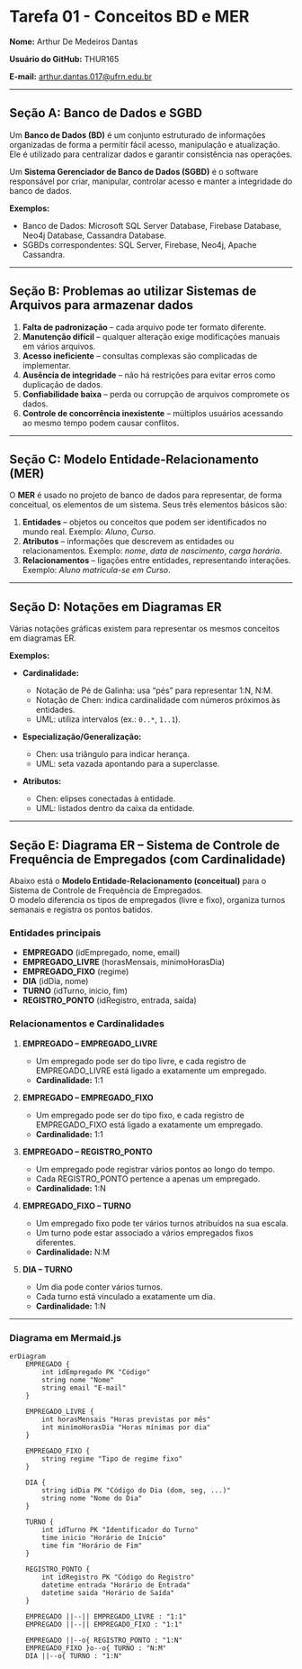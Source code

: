 # Tarefa 01 - Conceitos BD e MER

**Nome:** Arthur De Medeiros Dantas  

**Usuário do GitHub:** THUR165  

**E-mail:** arthur.dantas.017@ufrn.edu.br  

---

## Seção A: Banco de Dados e SGBD

Um **Banco de Dados (BD)** é um conjunto estruturado de informações organizadas de forma a permitir fácil acesso, manipulação e atualização. Ele é utilizado para centralizar dados e garantir consistência nas operações.  

Um **Sistema Gerenciador de Banco de Dados (SGBD)** é o software responsável por criar, manipular, controlar acesso e manter a integridade do banco de dados.  

**Exemplos:**  
- Banco de Dados: Microsoft SQL Server Database, Firebase Database, Neo4j Database, Cassandra Database.  
- SGBDs correspondentes: SQL Server, Firebase, Neo4j, Apache Cassandra.  

---

## Seção B: Problemas ao utilizar Sistemas de Arquivos para armazenar dados  

1. **Falta de padronização** – cada arquivo pode ter formato diferente.  
2. **Manutenção difícil** – qualquer alteração exige modificações manuais em vários arquivos.  
3. **Acesso ineficiente** – consultas complexas são complicadas de implementar.  
4. **Ausência de integridade** – não há restrições para evitar erros como duplicação de dados.  
5. **Confiabilidade baixa** – perda ou corrupção de arquivos compromete os dados.  
6. **Controle de concorrência inexistente** – múltiplos usuários acessando ao mesmo tempo podem causar conflitos.  

---

## Seção C: Modelo Entidade-Relacionamento (MER)  

O **MER** é usado no projeto de banco de dados para representar, de forma conceitual, os elementos de um sistema. Seus três elementos básicos são:  

1. **Entidades** – objetos ou conceitos que podem ser identificados no mundo real. Exemplo: *Aluno*, *Curso*.  
2. **Atributos** – informações que descrevem as entidades ou relacionamentos. Exemplo: *nome*, *data de nascimento*, *carga horária*.  
3. **Relacionamentos** – ligações entre entidades, representando interações. Exemplo: *Aluno matricula-se em Curso*.  

---

## Seção D: Notações em Diagramas ER  

Várias notações gráficas existem para representar os mesmos conceitos em diagramas ER.  

**Exemplos:**  

- **Cardinalidade:**  
  - Notação de Pé de Galinha: usa “pés” para representar 1:N, N:M.  
  - Notação de Chen: indica cardinalidade com números próximos às entidades.  
  - UML: utiliza intervalos (ex.: `0..*`, `1..1`).  

- **Especialização/Generalização:**  
  - Chen: usa triângulo para indicar herança.  
  - UML: seta vazada apontando para a superclasse.  

- **Atributos:**  
  - Chen: elipses conectadas à entidade.  
  - UML: listados dentro da caixa da entidade.  

---
## Seção E: Diagrama ER – Sistema de Controle de Frequência de Empregados (com Cardinalidade)

Abaixo está o **Modelo Entidade-Relacionamento (conceitual)** para o Sistema de Controle de Frequência de Empregados.  
O modelo diferencia os tipos de empregados (livre e fixo), organiza turnos semanais e registra os pontos batidos.  

### Entidades principais
- **EMPREGADO** (idEmpregado, nome, email)  
- **EMPREGADO_LIVRE** (horasMensais, minimoHorasDia)  
- **EMPREGADO_FIXO** (regime)  
- **DIA** (idDia, nome)  
- **TURNO** (idTurno, inicio, fim)  
- **REGISTRO_PONTO** (idRegistro, entrada, saída)  

### Relacionamentos e Cardinalidades
1. **EMPREGADO – EMPREGADO_LIVRE**  
   - Um empregado pode ser do tipo livre, e cada registro de EMPREGADO_LIVRE está ligado a exatamente um empregado.  
   - **Cardinalidade:** 1:1  

2. **EMPREGADO – EMPREGADO_FIXO**  
   - Um empregado pode ser do tipo fixo, e cada registro de EMPREGADO_FIXO está ligado a exatamente um empregado.  
   - **Cardinalidade:** 1:1  

3. **EMPREGADO – REGISTRO_PONTO**  
   - Um empregado pode registrar vários pontos ao longo do tempo.  
   - Cada REGISTRO_PONTO pertence a apenas um empregado.  
   - **Cardinalidade:** 1:N  

4. **EMPREGADO_FIXO – TURNO**  
   - Um empregado fixo pode ter vários turnos atribuídos na sua escala.  
   - Um turno pode estar associado a vários empregados fixos diferentes.  
   - **Cardinalidade:** N:M  

5. **DIA – TURNO**  
   - Um dia pode conter vários turnos.  
   - Cada turno está vinculado a exatamente um dia.  
   - **Cardinalidade:** 1:N  

---

### Diagrama em Mermaid.js

```mermaid
erDiagram
    EMPREGADO {
        int idEmpregado PK "Código"
        string nome "Nome"
        string email "E-mail"
    }

    EMPREGADO_LIVRE {
        int horasMensais "Horas previstas por mês"
        int minimoHorasDia "Horas mínimas por dia"
    }

    EMPREGADO_FIXO {
        string regime "Tipo de regime fixo"
    }

    DIA {
        string idDia PK "Código do Dia (dom, seg, ...)"
        string nome "Nome do Dia"
    }

    TURNO {
        int idTurno PK "Identificador do Turno"
        time inicio "Horário de Início"
        time fim "Horário de Fim"
    }

    REGISTRO_PONTO {
        int idRegistro PK "Código do Registro"
        datetime entrada "Horário de Entrada"
        datetime saida "Horário de Saída"
    }

    EMPREGADO ||--|| EMPREGADO_LIVRE : "1:1"
    EMPREGADO ||--|| EMPREGADO_FIXO : "1:1"

    EMPREGADO ||--o{ REGISTRO_PONTO : "1:N"
    EMPREGADO_FIXO }o--o{ TURNO : "N:M"
    DIA ||--o{ TURNO : "1:N"
```
